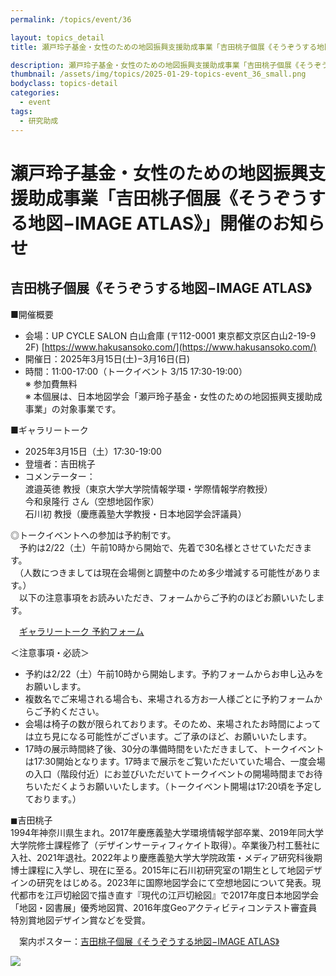 ```yaml
---
permalink: /topics/event/36

layout: topics_detail
title: 瀬戸玲子基金・女性のための地図振興支援助成事業「吉田桃子個展《そうぞうする地図−IMAGE ATLAS》」開催のお知らせ

description: 瀬戸玲子基金・女性のための地図振興支援助成事業「吉田桃子個展《そうぞうする地図−IMAGE ATLAS》」を、3月15日（木）および16日（土）に開催します。
thumbnail: /assets/img/topics/2025-01-29-topics-event_36_small.png
bodyclass: topics-detail
categories:
  - event
tags:
  - 研究助成
---
```


# 瀬戸玲子基金・女性のための地図振興支援助成事業「吉田桃子個展《そうぞうする地図−IMAGE ATLAS》」開催のお知らせ

## 吉田桃子個展《そうぞうする地図−IMAGE ATLAS》
■開催概要

* 会場：UP CYCLE SALON 白山倉庫 (〒112-0001 東京都文京区白山2-19-9 2F) [https://www.hakusansoko.com/](https://www.hakusansoko.com/)
* 開催日：2025年3月15日(土)−3月16日(日)
* 時間：11:00-17:00（トークイベント 3/15 17:30-19:00）<br>
※ 参加費無料<br>
※ 本個展は、日本地図学会「瀬戸玲子基金・女性のための地図振興支援助成事業」の対象事業です。<br>

■ギャラリートーク

* 2025年3月15日（土）17:30-19:00
* 登壇者：吉田桃子
* コメンテーター：<br>渡邉英徳 教授（東京大学大学院情報学環・学際情報学府教授）<br>今和泉隆行 さん（空想地図作家）<br>石川初 教授（慶應義塾大学教授・日本地図学会評議員）<br>

◎トークイベントへの参加は予約制です。<br>
　予約は2/22（土）午前10時から開始で、先着で30名様とさせていただきます。<br>
　（人数につきましては現在会場側と調整中のため多少増減する可能性があります。）<br>
　以下の注意事項をお読みいただき、フォームからご予約のほどお願いいたします。<br>

　[ギャラリートーク 予約フォーム](https://form.run/@momocartograph)<br>

＜注意事項・必読＞
* 予約は2/22（土）午前10時から開始します。予約フォームからお申し込みをお願いします。
* 複数名でご来場される場合も、来場される方お一人様ごとに予約フォームからご予約ください。
* 会場は椅子の数が限られております。そのため、来場されたお時間によっては立ち見になる可能性がございます。ご了承のほど、お願いいたします。
* 17時の展示時間終了後、30分の準備時間をいただきまして、トークイベントは17:30開始となります。17時まで展示をご覧いただいていた場合、一度会場の入口（階段付近）にお並びいただいてトークイベントの開場時間までお待ちいただくようお願いいたします。（トークイベント開場は17:20頃を予定しております。）<br>

◼︎吉田桃子<br>
1994年神奈川県生まれ。2017年慶應義塾大学環境情報学部卒業、2019年同大学大学院修士課程修了（デザインサーティフィケイト取得）。卒業後乃村工藝社に入社、2021年退社。2022年より慶應義塾大学大学院政策・メディア研究科後期博士課程に入学し、現在に至る。2015年に石川初研究室の1期生として地図デザインの研究をはじめる。2023年に国際地図学会にて空想地図について発表。現代都市を江戸切絵図で描き直す『現代の江戸切絵図』で2017年度日本地図学会「地図・図書展」優秀地図賞、2016年度Geoアクティビティコンテスト審査員特別賞地図デザイン賞などを受賞。

　案内ポスター：[吉田桃子個展《そうぞうする地図−IMAGE ATLAS》](../../archive/file/setoreiko_fund/imageatlas2025.pdf)<br>

<img src="../../assets/img/topics/2025-01-29-topics-event_36.jpg">
